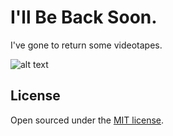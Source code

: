 # I'll Be Back Soon.

I've gone to return some videotapes.

![alt text](bale.gif)


## License

Open sourced under the [MIT license](https://github.com/LeNPaul/Lagrange/blob/gh-pages/LICENSE.md).
